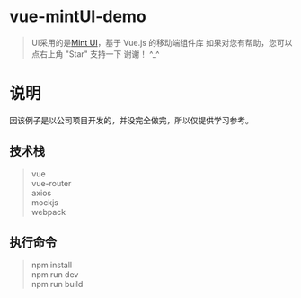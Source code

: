 # vue-mintUI-demo

> UI采用的是[Mint UI](http://mint-ui.github.io/#!/zh-cn)，基于 Vue.js 的移动端组件库
> 如果对您有帮助，您可以点右上角 "Star" 支持一下 谢谢！ ^_^

# 说明 

因该例子是以公司项目开发的，并没完全做完，所以仅提供学习参考。

## 技术栈

> vue </br>
> vue-router </br>
> axios </br>
> mockjs </br>
> webpack </br>

## 执行命令

> npm install </br>
> npm run dev </br>
> npm run build </br>

